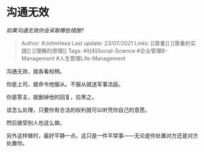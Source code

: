# 沟通无效
*如果沟通无效你会采取哪些措施?*

> Author: #JohnHexa
Last update: *23/07/2021* 
Links: [[尊重]] [[尊重的实践]] [[理解的原理]]
Tags: #社科Social-Science #企业管理B-Management #人生管理Life-Management 

 
沟通无效，就各看权柄。

你是上司，就命令他服从。不服从就送军事法庭。

你是答主，就删掉他的回复，拉黑之。

该怎么处理，只要你有合法的权利就可以听凭你自己的意愿。

然后接受别人也这么做。

另外这样做时，最好平静一点。这只是一件平常事——无论是你处置对方还是对方处置你。



